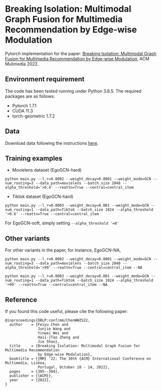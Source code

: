 # Breaking Isolation: Multimodal Graph Fusion for Multimedia Recommendation by Edge-wise Modulation

Pytorch implementation for the paper:
[Breaking Isolation: Multimodal Graph Fusion for Multimedia Recommendation by Edge-wise Modulation](https://dl.acm.org/doi/10.1145/3503161.3548399), ACM Mulimedia 2022.


## Environment requirement
The code has been tested running under Python 3.8.5. The required packages are as follows:
* Pytorch 1.7.1
* CUDA 11.3
* torch-geometric 1.7.2

## Data
Download data following the instructions [here](https://github.com/weiyinwei/MMGCN#dataset).


## Training examples
* Movielens dataset (EgoGCN-hard)

`python main.py --l_r=0.0002 --weight_decay=0.0001 --weight_mode=GCN --num_routing=3 --data_path=movielens --batch_size 2048 --alpha_threshold='>0.4' --reattn=True --central=central_item`

* Tiktok dataset (EgoGCN-hard)

`python main.py --l_r=0.0003 --weight_decay=0.001 --weight_mode=GCN --num_routing=1 --data_path=Tiktok --batch_size 1024 --alpha_threshold '>0.6' --reattn=True --central=central_item`

For EgoGCN-soft, simply setting `--alpha_threshold '=0'`

## Other variants

For other variants in the paper, for instance, EgoGCN-NA,

`python main.py --l_r=0.0002 --weight_decay=0.0001 --weight_mode=GCN --num_routing=3 --data_path=movielens --batch_size 2048 --alpha_threshold='>99' --reattn=True --central=central_item --NA`

`python main.py --l_r=0.0003 --weight_decay=0.001 --weight_mode=GCN --num_routing=1 --data_path=Tiktok --batch_size 1024 --alpha_threshold '>99' --reattn=True --central=central_item --NA`

## Reference

If you found this code useful, please cite the following paper:
```
@inproceedings{DBLP:conf/mm/ChenWWZS22,
  author    = {Feiyu Chen and
               Junjie Wang and
               Yinwei Wei and
               Hai{-}Tao Zheng and
               Jie Shao},
  title     = {Breaking Isolation: Multimodal Graph Fusion for Multimedia Recommendation
               by Edge-wise Modulation},
  booktitle = {{MM} '22: The 30th {ACM} International Conference on Multimedia, Lisboa,
               Portugal, October 10 - 14, 2022},
  pages     = {385--394},
  publisher = {{ACM}},
  year      = {2022},
}
```
